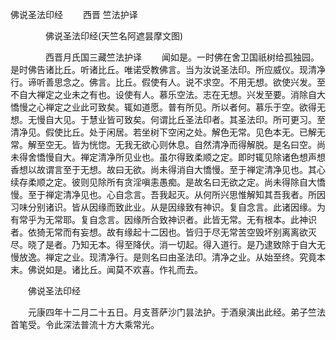  佛说圣法印经
　　西晋 竺法护译




　　　　佛说圣法印经(天竺名阿遮昙摩文图)

　　　　西晋月氏国三藏竺法护译
　　闻如是。一时佛在舍卫国祇树给孤独园。是时佛告诸比丘。听诸比丘。唯诺受教佛言。当为汝说圣法印。所应威仪。现清净行。谛听善思念之。佛言。比丘。假使有人。说不求空。不用无想。欲使兴发。至不自大禅定之业未之有也。设使有人。慕乐空法。志在无想。兴发至要。消除自大憍慢之心禅定之业此可致矣。辄如道愿。普有所见。所以者何。慕乐于空。欲得无想。无慢自大见。于慧业皆可致矣。何谓比丘圣法印者。其圣法印。所可更习。至清净见。假使比丘。处于闲居。若坐树下空闲之处。解色无常。见色本无。已解无常。解至空无。皆为恍惚。无我无欲心则休息。自然清净而得解脱。是名曰空。尚未得舍憍慢自大。禅定清净所见业也。虽尔得致柔顺之定。即时辄见除诸色想声想香想以故谓言至于无想。故曰无欲。尚未得消自大憍慢。至于禅定清净见也。其心续存柔顺之定。彼则见除所有贪淫嗔恚愚痴。是故名曰无欲之定。尚未得除自大憍慢。至于禅定清净见也。心自念言。吾我起灭。从何所兴思惟解知其吾我者。所因习味分别诸识。皆从因缘而致此业。从是因缘致有神识。复自念言。此诸因缘。为有常乎为无常耶。复自念言。因缘所合致神识者。此皆无常。无有根本。此神识者。依猗无常而有妄想。故有缘起十二因也。皆归于尽无常苦空毁坏别离离欲灭尽。晓了是者。乃知无本。得至降伏。消一切起。得入道行。是乃逮致除于自大无慢放逸。禅定之业。现清净行。是则名曰由圣法印。清净之业。从始至终。究竟本末。佛说如是。诸比丘。闻莫不欢喜。作礼而去。

　　佛说圣法印经

　　元康四年十二月二十五日。月支菩萨沙门昙法护。于酒泉演出此经。弟子竺法首笔受。令此深法普流十方大乘常光。

